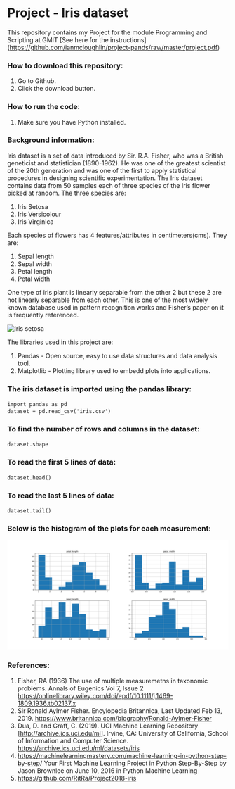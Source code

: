 # Project  - Iris dataset

This repository contains my Project for the module Programming and Scripting at GMIT [See here for the instructions] (https://github.com/ianmcloughlin/project-pands/raw/master/project.pdf)

### How to download this repository:

1. Go to Github.
2. Click the download button.

### How to run the code:

1. Make sure you have Python installed.


### Background information:

Iris dataset is a set of data introduced by Sir. R.A. Fisher, who was a British geneticist and statistician (1890-1962). He was one of the greatest scientist of the 20th generation and was one of the first to apply statistical procedures in designing scientific experimentation. The Iris dataset contains data from 50 samples each of three species of the Iris flower picked at random. The three species are:

1.	Iris Setosa
2.	Iris Versicolour
3.	Iris Virginica

Each species of flowers has 4 features/attributes in centimeters(cms). They are:

1.	Sepal length
2.	Sepal width
3.	Petal length
4.	Petal width

One type of iris plant is linearly separable from the other 2 but these 2 are not linearly separable from each other. This is one of the most widely known database used in pattern recognition works and Fisher’s paper on it is frequently referenced. 

![Iris setosa](https://upload.wikimedia.org/wikipedia/commons/thumb/5/56/Kosaciec_szczecinkowaty_Iris_setosa.jpg/330px-Kosaciec_szczecinkowaty_Iris_setosa.jpg)

The libraries used in this project are:

1. Pandas - Open source, easy to use data structures and data analysis tool.
2. Matplotlib - Plotting library used to embedd plots into applications.

### The iris dataset is imported using the pandas library:

    import pandas as pd
    dataset = pd.read_csv('iris.csv')

### To find the number of rows and columns in the dataset:

    dataset.shape

### To read the first 5 lines of data:

    dataset.head()

### To read the last 5 lines of data:

    dataset.tail()


### Below is the histogram of the plots for each measurement:


![Histogram](https://github.com/bensontjohn/pands-project/blob/master/Histogram.png)


### References:

1.	Fisher, RA (1936) The use of multiple measuremetns in taxonomic problems. Annals of Eugenics Vol 7, Issue 2  https://onlinelibrary.wiley.com/doi/epdf/10.1111/j.1469-1809.1936.tb02137.x
2.	Sir Ronald Aylmer Fisher. Encylopedia Britannica, Last Updated Feb 13, 2019. https://www.britannica.com/biography/Ronald-Aylmer-Fisher
3.	 Dua, D. and Graff, C. (2019). UCI Machine Learning Repository [http://archive.ics.uci.edu/ml]. Irvine, CA: University of California, School of Information and Computer Science.   https://archive.ics.uci.edu/ml/datasets/iris
4.	https://machinelearningmastery.com/machine-learning-in-python-step-by-step/ Your First Machine Learning Project in Python Step-By-Step by Jason Brownlee on June 10, 2016 in Python Machine Learning
5.  https://github.com/RitRa/Project2018-iris 
